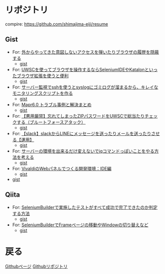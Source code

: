 # リポジトリ
compire: https://github.com/shimajima-eiji/resume

## Gist
- For: [外からやってきた意図しないアクセスを弾いたりブラウザの履歴を隠蔽する](https://nomuraya.work/techzine/0198)
  - [gist](https://gist.github.com/shimajima-eiji/5d0f80af354f315c5e2670c2d2ce676d)
- For: [UWSCを使ってブラウザを操作するならSeleniumIDEやKatalonといったブラウザ拡張を使うと便利](https://nomuraya.work/techzine/0195)
  - [gist](https://gist.github.com/shimajima-eiji/6cb538c613effc5c6326aea06cd31710)
- For: [サーバー監視でsshを使うとsyslogにゴミログが溜まるから、キレイなモニタリングスクリプトを作る](https://nomuraya.work/techzine/0191)
  - [gist](https://gist.github.com/shimajima-eiji/ed5b27eeb47181613abbdf04222f567c)
- For: [Mapr6.0 トラブル事例と解決まとめ](https://nomuraya.work/techzine/0169)
  - [gist](https://gist.github.com/shimajima-eiji/115ad9d07b169f68c8464a0525f99d37)
- For: [【悪用厳禁】忘れてしまったZIPパスワードをUWSCで総当たりチェックする（ブルートフォースアタック）](https://nomuraya.work/diary/0155)
  - [gist](https://gist.github.com/shimajima-eiji/2a0d16be4a07f3d982e2d9edf870a17f)
- For: [【slack】slackからLINEにメッセージを送ったりメールを送ったりさせる【運用】](https://nomuraya.work/techzine/0177)
  - [gist](https://gist.github.com/shimajima-eiji/08027f60a909dc5092830acd64ea3ef6)
- For: [サーバーの環境を出来るだけ変えないでjqコマンドっぽいことをやる方法を考える](https://nomuraya.work/techzine/0171)
  - [gist](https://gist.github.com/shimajima-eiji/401508ad48e248c6371e30bec1fcadb6)
- For: [VivaldiのWebパネルでつくる開発環境：IDE編](https://nomuraya.work/techzine/0181)
  - [gist](https://gist.github.com/shimajima-eiji/220c9867134f09ff034761b0a7ddea12)
- [gist](https://gist.github.com/shimajima-eiji/aa674c4c763632dfdb3afacdacf27b96)

## Qiita
- For: [SeleniumBuilderで実施したテストがすべて成功で完了できたのか判定する方法](http://qiita.com/nomurasan/items/90a2eb72cbb19293048e)
  - [gist](https://gist.github.com/shimajima-eiji/d4713abb3159a55ebbce500370277033)
- For: [SeleniumBuilderでFrameページの移動やWindowの切り替えなど](http://qiita.com/nomurasan/items/39ebe76f0542bb2df00f)
  - [gist](https://gist.github.com/shimajima-eiji/da515f9060757d1534a28cc71ade83d9)

# 戻る
[Githubページ](https://shimajima-eiji.github.io/)
[Githubリポジトリ](https://github.com/shimajima-eiji/gist)
